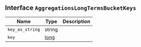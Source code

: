 ## Interface `AggregationsLongTermsBucketKeys`

| Name | Type | Description |
| - | - | - |
| `key_as_string` | string | &nbsp; |
| `key` | [long](./long.md) | &nbsp; |
